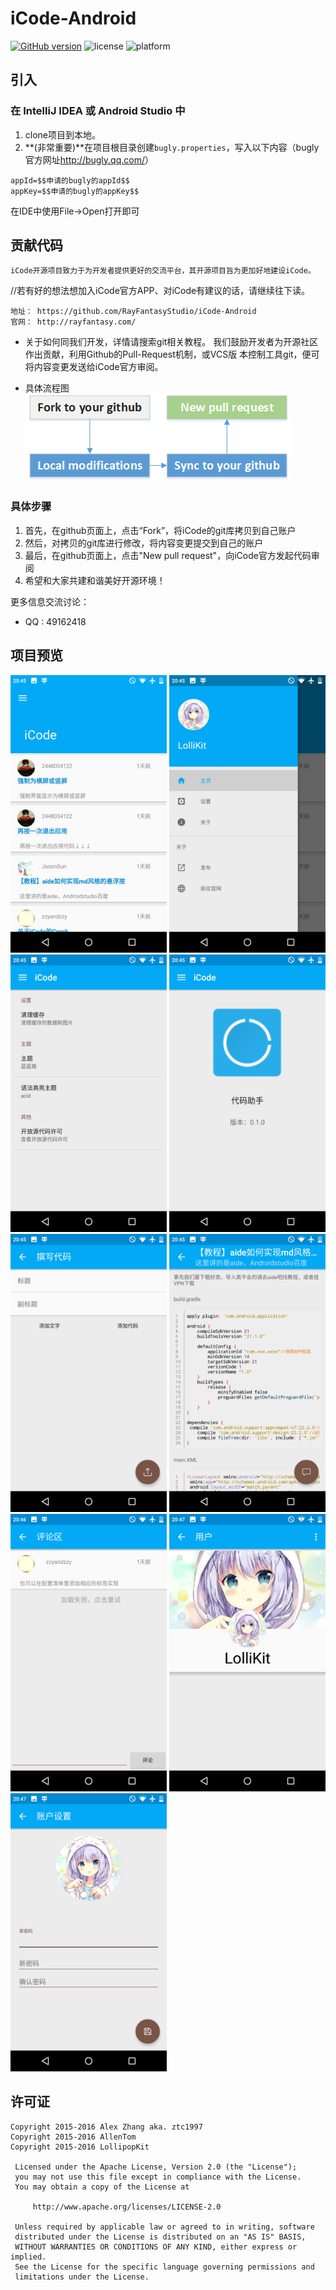 # iCode-Android
[![GitHub version](https://badge.fury.io/gh/RayFantasyStudio%2FiCode-Android.svg)](https://badge.fury.io/gh/RayFantasyStudio%2FiCode-Android) ![license](http://img.shields.io/badge/license-Apache2-brightgreen.svg) ![platform](http://img.shields.io/badge/platform-Android-blue.svg)
## 引入
### 在 IntelliJ IDEA 或 Android Studio 中
1. clone项目到本地。
2. **(非常重要)**在项目根目录创建`bugly.properties`，写入以下内容（bugly官方网址<http://bugly.qq.com/>）
```
appId=$$申请的bugly的appId$$
appKey=$$申请的bugly的appKey$$
```
在IDE中使用File->Open打开即可
## 贡献代码
    iCode开源项目致力于为开发者提供更好的交流平台，其开源项目旨为更加好地建设iCode。
//若有好的想法想加入iCode官方APP、对iCode有建议的话，请继续往下读。
```
地址： https://github.com/RayFantasyStudio/iCode-Android
官网： http://rayfantasy.com/
```
- 关于如何同我们开发，详情请搜索git相关教程。
我们鼓励开发者为开源社区作出贡献，利用Github的Pull-Request机制，或VCS版
本控制工具git，便可将内容变更发送给iCode官方审阅。

- 具体流程图
![image](github-pull-request.png)
### 具体步骤
1. 首先，在github页面上，点击“Fork”，将iCode的git库拷贝到自己账户
2. 然后，对拷贝的git库进行修改，将内容变更提交到自己的账户
3. 最后，在github页面上，点击"New pull request"，向iCode官方发起代码审阅
4. 希望和大家共建和谐美好开源环境！

更多信息交流讨论：
- QQ  : 49162418

## 项目预览
<img src="./art/Demo1.png" alt="Example App" width="250px" />
<img src="./art/Demo2.png" alt="Example App" width="250px" />
<img src="./art/Demo3.png" alt="Example App" width="250px" />
<img src="./art/Demo4.png" alt="Example App" width="250px" />
<img src="./art/Demo5.png" alt="Example App" width="250px" />
<img src="./art/Demo6.png" alt="Example App" width="250px" />
<img src="./art/Demo7.png" alt="Example App" width="250px" />
<img src="./art/Demo8.png" alt="Example App" width="250px" />
<img src="./art/Demo9.png" alt="Example App" width="250px" />

## 许可证
``` 
Copyright 2015-2016 Alex Zhang aka. ztc1997
Copyright 2015-2016 AllenTom
Copyright 2015-2016 LollipopKit

 Licensed under the Apache License, Version 2.0 (the "License");
 you may not use this file except in compliance with the License.
 You may obtain a copy of the License at
 
     http://www.apache.org/licenses/LICENSE-2.0
 
 Unless required by applicable law or agreed to in writing, software
 distributed under the License is distributed on an "AS IS" BASIS,
 WITHOUT WARRANTIES OR CONDITIONS OF ANY KIND, either express or implied.
 See the License for the specific language governing permissions and
 limitations under the License.
```
